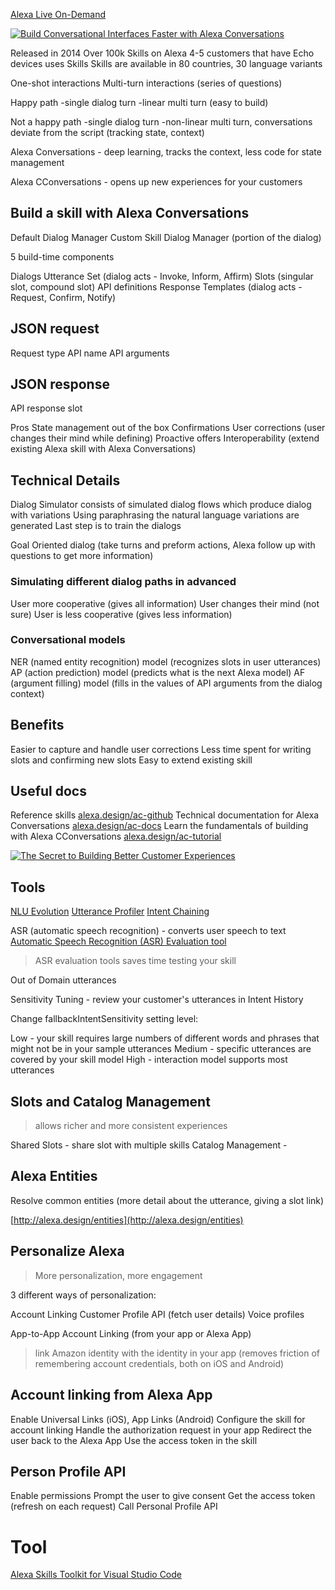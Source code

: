 [Alexa Live On-Demand](https://build.amazonalexadev.com/Alexa-Live-on-Demand-1.html)

[![Build Conversational Interfaces Faster with Alexa Conversations](https://img.youtube.com/vi/r_r2OrdMr0Y/0.jpg)](https://www.youtube.com/watch?v=r_r2OrdMr0Y)

Released in 2014
Over 100k Skills on Alexa
4-5 customers that have Echo devices uses Skills
Skills are available in 80 countries, 30 language variants

One-shot interactions
Multi-turn interactions (series of questions)

Happy path
-single dialog turn
-linear multi turn (easy to build)

Not a happy path
-single dialog turn
-non-linear multi turn, conversations deviate from the script (tracking state, context)

Alexa Conversations - deep learning, tracks the context, less code for state management

Alexa CConversations - opens up new experiences for your customers

## Build a skill with Alexa Conversations

Default Dialog Manager
Custom Skill Dialog Manager (portion of the dialog)

5 build-time components

Dialogs
Utterance Set (dialog acts - Invoke, Inform, Affirm)
Slots (singular slot, compound slot)
API definitions
Response Templates (dialog acts - Request, Confirm, Notify)

## JSON request

Request type
API name
API arguments

## JSON response

API response slot

Pros
State management out of the box
Confirmations
User corrections (user changes their mind while defining)
Proactive offers
Interoperability (extend existing Alexa skill with Alexa Conversations)

## Technical Details

Dialog Simulator consists of simulated dialog flows which produce dialog with variations
Using paraphrasing the natural language variations are generated
Last step is to train the dialogs

Goal Oriented dialog (take turns and preform actions, Alexa follow up with questions to get more information)

### Simulating different dialog paths in advanced

User more cooperative (gives all information)
User changes their mind (not sure)
User is less cooperative (gives less information)

### Conversational models

NER (named entity recognition) model (recognizes slots in user utterances)
AP (action prediction) model (predicts what is the next Alexa model)
AF (argument filling) model (fills in the values of API arguments from the dialog context)

## Benefits

Easier to capture and handle user corrections
Less time spent for writing slots and confirming new slots
Easy to extend existing skill

## Useful docs

Reference skills
[alexa.design/ac-github](alexa.design/ac-github)
Technical documentation for Alexa Conversations
[alexa.design/ac-docs](alexa.design/ac-docs)
Learn the fundamentals of building with Alexa CConversations
[alexa.design/ac-tutorial](alexa.design/ac-tutorial)

[![The Secret to Building Better Customer Experiences](https://img.youtube.com/vi/vPedk_ZqW_s/0.jpg)](https://www.youtube.com/watch?v=vPedk_ZqW_s)

## Tools

[NLU Evolution](https://developer.amazon.com/en-US/docs/alexa/custom-skills/batch-test-your-nlu-model.html)
[Utterance Profiler](https://developer.amazon.com/en-IN/docs/alexa/custom-skills/test-utterances-and-improve-your-interaction-model.html)
[Intent Chaining](https://developer.amazon.com/en-US/blogs/alexa/alexa-skills-kit/2019/03/intent-chaining-for-alexa-skill)

ASR (automatic speech recognition) - converts user speech to text
[Automatic Speech Recognition (ASR) Evaluation tool](https://developer.amazon.com/en-IN/docs/alexa/asr/about-asr.html)

> ASR evaluation tools saves time testing your skill

Out of Domain utterances

Sensitivity Tuning - review your customer's utterances in Intent History

Change fallbackIntentSensitivity setting level:

Low - your skill requires large numbers of different words and phrases that might not be in your sample utterances
Medium - specific utterances are covered by your skill model
High - interaction model supports most utterances

## Slots and Catalog Management

> allows richer and more consistent experiences

Shared Slots - share slot with multiple skills
Catalog Management -

## Alexa Entities

Resolve common entities (more detail about the utterance, giving a slot link)

[http://alexa.design/entities](http://alexa.design/entities)

## Personalize Alexa

> More personalization, more engagement

3 different ways of personalization:

Account Linking
Customer Profile API (fetch user details)
Voice profiles

App-to-App Account Linking (from your app or Alexa App)

> link Amazon identity with the identity in your app (removes friction of remembering account credentials, both on iOS and Android)

## Account linking from Alexa App

Enable Universal Links (iOS), App Links (Android)
Configure the skill for account linking
Handle the authorization request in your app
Redirect the user back to the Alexa App
Use the access token in the skill

## Person Profile API

Enable permissions
Prompt the user to give consent
Get the access token (refresh on each request)
Call Personal Profile API

# Tool

[Alexa Skills Toolkit for Visual Studio Code](https://github.com/alexa/ask-toolkit-for-vscode)
